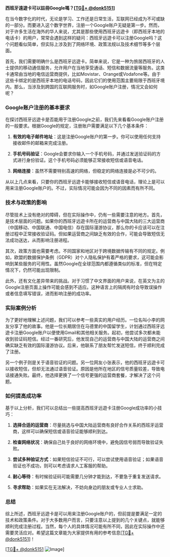 **西班牙遠遊卡可以註冊Google嗎？[[TG💪+ @donk5151](https://t.me/s/donk5151)]**

在当今数字化的时代，无论是学习、工作还是日常生活，互联网已经成为不可或缺的一部分。而要进入这个数字世界，注册一个Google账户无疑是第一步。然而，对于许多生活在海外的华人来说，尤其是那些使用西班牙远遊卡（即西班牙本地的电话卡）的用户，常常会遇到这样的疑问：西班牙远遊卡可以注册Google吗？这个问题看似简单，但实际上涉及到了网络环境、政策法规以及技术细节等多个层面。

首先，我们需要明确什么是西班牙远遊卡。简单来说，它是一种为旅居西班牙的人士提供的移动通信服务，允许用户在当地享受通话、短信和数据流量等服务。这类卡通常由当地的电信运营商提供，比如Movistar、Orange或Vodafone等。由于这些卡绑定的是西班牙本地的电话号码，因此它们的使用范围主要局限于西班牙境内。那么，当涉及到跨国的互联网服务时，如Google账户注册，情况又会如何呢？

### Google账户注册的基本要求

在探讨西班牙远遊卡是否能用于注册Google之前，我们先来看看Google账户注册的一般要求。根据Google的规定，注册账户需要满足以下几个基本条件：

1. **有效的电子邮件地址**：这是注册Google账户的第一步。你可以使用任何支持接收邮件的邮箱来完成注册。
   
2. **手机号码验证**：Google会要求你输入一个手机号码，并通过发送验证码的方式进行身份验证。这个手机号码必须能够正常接收短信或语音电话。

3. **网络连接**：虽然不需要特别高速的网络，但稳定的网络连接是必不可少的。

从以上几点来看，只要你的西班牙远遊卡能够接收短信或语音电话，理论上是可以用来注册Google账户的。不过，实际情况可能会因为不同的因素而有所不同。

### 技术与政策的影响

尽管技术上没有绝对的障碍，但在实际操作中，仍有一些需要注意的地方。首先，是技术层面的问题。如果你的西班牙远遊卡所在的运营商与中国大陆的三大运营商（中国移动、中国联通、中国电信）存在国际漫游协议，那么你的卡应该可以在注册过程中正常接收验证码。但如果运营商之间缺乏有效的合作，可能会导致短信无法成功送达，从而影响注册进程。

其次，政策方面也需要考虑。不同国家和地区对于跨境数据传输有不同的规定。例如，欧盟的数据保护条例（GDPR）对个人隐私保护有着严格的要求，这可能会影响到某些服务的可用性。虽然Google在全球范围内都遵循类似的标准，但在特定情况下，仍然可能出现限制。

此外，还有文化差异带来的挑战。对于习惯了中文界面的用户来说，在英文为主的Google注册页面上操作可能会感到不适应。这种语言上的隔阂有时会导致误操作或者信息填写错误，进而影响注册的成功率。

### 实际案例分析

为了更好地理解上述问题，我们可以参考一些真实的用户经历。一位名叫小李的网友分享了他的故事。他是一位长期居住在马德里的中国留学生，计划通过西班牙远遊卡注册Google账户以便使用Gmail和其他相关服务。起初，他尝试多次都未能收到验证码短信。经过一番研究后，他发现自己的运营商与中国大陆的运营商之间确实缺乏有效的国际漫游协议。后来，他联系了朋友帮忙发送短信，终于顺利完成了注册。

另一个例子则是关于语音验证的问题。另一位网友小张表示，他的西班牙远遊卡可以接收短信，但却无法通过语音验证。原因是他所在地区的信号质量较差，导致电话接通失败。最终，他选择更换了一个信号更强的运营商套餐，才解决了这个问题。

### 如何提高成功率

基于以上分析，我们可以总结出一些提高西班牙远遊卡注册Google成功率的小技巧：

1. **选择合适的运营商**：尽量挑选与中国大陆运营商有良好合作关系的西班牙运营商，这样可以确保短信或语音验证能够顺利到达。

2. **检查网络状况**：确保自己处于良好的网络环境中，避免因信号弱而导致验证失败。

3. **尝试多种验证方式**：如果短信验证不可行，可以尝试使用语音验证；如果语音验证也不成功，则可以考虑请求人工客服的帮助。

4. **耐心等待**：有时候验证码可能需要几分钟才能到达，不要急于重复发送请求。

5. **寻求帮助**：如果实在无法解决，不妨向身边的朋友或专业人士求助。

### 总结

综上所述，西班牙远遊卡是可以用来注册Google账户的，但前提是要满足一定的技术和政策条件。对于大多数用户而言，只要注意以上提到的几个关键点，就能够顺利完成注册过程。当然，每个人的具体情况可能有所不同，因此在实际操作中还需要灵活应对。希望这篇文章能为大家提供有用的参考信息[[TG💪+ @donk5151](https://t.me/s/donk5151)]！

[[TG💪+ @donk5151](https://t.me/s/donk5151) ![Image](https://i.postimg.cc/rwNCRYN7/Snipaste-2025-04-30-17-27-05.png)]